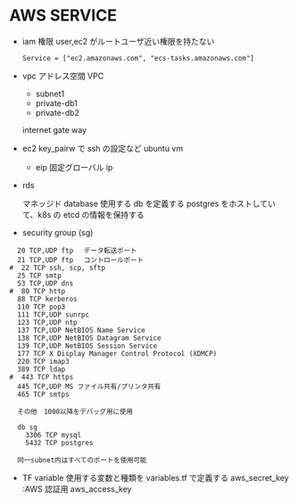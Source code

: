 # AWS SERVICE

- iam
  権限 user,ec2 がルートユーザ近い権限を持たない
  ```
  Service = ["ec2.amazonaws.com", "ecs-tasks.amazonaws.com"]
  ```
- vpc
  アドレス空間
  VPC

  - subnet1
  - private-db1
  - private-db2

  internet gate way

- ec2
  key_pairw で ssh の設定など
  ubuntu vm

  - eip
    固定グローバル ip

- rds

  マネッジド database
  使用する db を定義する
  postgres をホストしていて、k8s の etcd の情報を保持する

- security group (sg)

```
  20 TCP,UDP ftp 　データ転送ポート
  21 TCP,UDP ftp 　コントロールポート
#  22 TCP ssh, scp, sftp
  25 TCP smtp
  53 TCP,UDP dns
#  80 TCP http
  88 TCP kerberos
  110 TCP pop3
  111 TCP,UDP sunrpc
  123 TCP,UDP ntp
  137 TCP,UDP NetBIOS Name Service
  138 TCP,UDP NetBIOS Datagram Service
  139 TCP,UDP NetBIOS Session Service
  177 TCP X Display Manager Control Protocol (XDMCP)
  220 TCP imap3
  389 TCP ldap
#  443 TCP https
  445 TCP,UDP MS ファイル共有/プリンタ共有
  465 TCP smtps

  その他　1000以降をデバッグ用に使用

  db sg
    3306 TCP mysql
    5432 TCP postgres

  同一subnet内はすべてのポートを使用可能
```

- TF variable
  使用する変数と種類を variables.tf で定義する
  aws_secret_key :AWS 認証用
  aws_access_key
